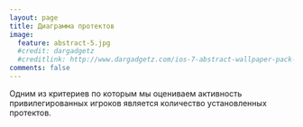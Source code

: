 ```yaml
---
layout: page
title: Диаграмма протектов
image:
  feature: abstract-5.jpg
  #credit: dargadgetz
  #creditlink: http://www.dargadgetz.com/ios-7-abstract-wallpaper-pack-for-iphone-5-and-ipod-touch-retina/
comments: false
---
```


Одним из критериев по которым мы оцениваем активность привилегированных игроков является количество установленных протектов.

<script type="text/javascript" src="http://www.google.com/jsapi"></script>
<script type="text/javascript">
      // Load the Visualization API and the piechart package.
      google.load('visualization', '1.0', {'packages':['corechart']});

      // Set a callback to run when the Google Visualization API is loaded.
      google.setOnLoadCallback(drawChart);
      // Callback that creates and populates a data table,
      // instantiates the pie chart, passes in the data and
      // draws it.
      function drawChart() {

        $.ajax({
                type : "GET",
                url : "http://sc.terraz.ru/regions.php?callback=?",
                dataType: "jsonp",
                success: function(res) {
                        if (res.offline != 1)
                        {
                                // Create the data table.
                                var data = new google.visualization.DataTable();
                                data.addColumn('string', 'Topping');
                                data.addColumn('number', 'Slices');
                                var count = 0;

                                for (var i = 0; i < res.Users.length; i++) {
                                        data.addRows([[decodeURIComponent(res.Users[i].Name), res.Users[i].Count]]);
                                        count += res.Users[i].Count;
                                }

                                if (count<res.Count)
                                {
                                       data.addRows([['Супер администраторы', res.Count - count]]); 
                                }

                                // Set chart options
                                var options = {is3D: true,
                                        backgroundColor: 'transparent',
                                        'title':'Диаграмма протектов',
                                        'width':700,
                                        'height':600};

                                // Instantiate and draw our chart, passing in some options.
                                var chart = new google.visualization.PieChart(document.getElementById('chart_div'));
                                chart.draw(data, options);
                        }
                },
        });


      }
</script>
<center><div id="chart_div" style="background-color: transparent;"></div></center>
